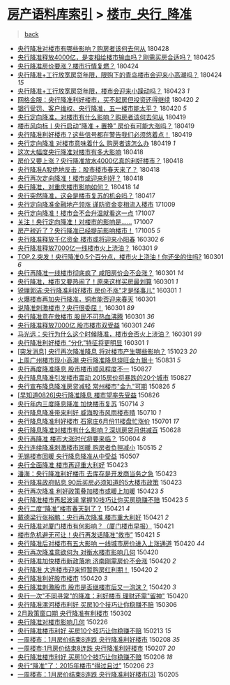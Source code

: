 [房产语料库索引](../../README.md)  > [楼市_央行_降准](楼市_央行_降准.md)
====
> [back](../README.md)

- [央行降准对楼市有哪些影响？购房者该何去何从](http://jkwz.applinzi.com/ittc/7097075124958397457.html#%E5%A4%AE%E8%A1%8C%E9%99%8D%E5%87%86%E5%AF%B9%E6%A5%BC%E5%B8%82%E6%9C%89%E5%93%AA%E4%BA%9B%E5%BD%B1%E5%93%8D%EF%BC%9F%E8%B4%AD%E6%88%BF%E8%80%85%E8%AF%A5%E4%BD%95%E5%8E%BB%E4%BD%95%E4%BB%8E) 180428  
- [央行降准释放4000亿，是变相给楼市输血吗？刚需买房合适吗？](http://jkwz.applinzi.com/ittc/7095908259561210887.html#%E5%A4%AE%E8%A1%8C%E9%99%8D%E5%87%86%E9%87%8A%E6%94%BE4000%E4%BA%BF%EF%BC%8C%E6%98%AF%E5%8F%98%E7%9B%B8%E7%BB%99%E6%A5%BC%E5%B8%82%E8%BE%93%E8%A1%80%E5%90%97%EF%BC%9F%E5%88%9A%E9%9C%80%E4%B9%B0%E6%88%BF%E5%90%88%E9%80%82%E5%90%97%EF%BC%9F) 180425  
- [央行降准房价要涨？楼市行情复燃？](http://jkwz.applinzi.com/ittc/7095600888653808651.html#%E5%A4%AE%E8%A1%8C%E9%99%8D%E5%87%86%E6%88%BF%E4%BB%B7%E8%A6%81%E6%B6%A8%EF%BC%9F%E6%A5%BC%E5%B8%82%E8%A1%8C%E6%83%85%E5%A4%8D%E7%87%83%EF%BC%9F) 180424  
- [央行降准+工行放宽房贷年限，限购下的青岛楼市会迎来小高潮吗？](http://jkwz.applinzi.com/ittc/7095593743065547786.html#%E5%A4%AE%E8%A1%8C%E9%99%8D%E5%87%86%2B%E5%B7%A5%E8%A1%8C%E6%94%BE%E5%AE%BD%E6%88%BF%E8%B4%B7%E5%B9%B4%E9%99%90%EF%BC%8C%E9%99%90%E8%B4%AD%E4%B8%8B%E7%9A%84%E9%9D%92%E5%B2%9B%E6%A5%BC%E5%B8%82%E4%BC%9A%E8%BF%8E%E6%9D%A5%E5%B0%8F%E9%AB%98%E6%BD%AE%E5%90%97%EF%BC%9F) 180424 *15* 
- [央行降准+工行放宽房贷年限，楼市会迎来小躁动吗？](http://jkwz.applinzi.com/ittc/7095225660534686731.html#%E5%A4%AE%E8%A1%8C%E9%99%8D%E5%87%86%2B%E5%B7%A5%E8%A1%8C%E6%94%BE%E5%AE%BD%E6%88%BF%E8%B4%B7%E5%B9%B4%E9%99%90%EF%BC%8C%E6%A5%BC%E5%B8%82%E4%BC%9A%E8%BF%8E%E6%9D%A5%E5%B0%8F%E8%BA%81%E5%8A%A8%E5%90%97%EF%BC%9F) 180423 *1* 
- [网格金服：央行降准利好楼市，买不起房但投资还得继续](http://jkwz.applinzi.com/ittc/7094085374198678535.html#%E7%BD%91%E6%A0%BC%E9%87%91%E6%9C%8D%EF%BC%9A%E5%A4%AE%E8%A1%8C%E9%99%8D%E5%87%86%E5%88%A9%E5%A5%BD%E6%A5%BC%E5%B8%82%EF%BC%8C%E4%B9%B0%E4%B8%8D%E8%B5%B7%E6%88%BF%E4%BD%86%E6%8A%95%E8%B5%84%E8%BF%98%E5%BE%97%E7%BB%A7%E7%BB%AD) 180420 *2* 
- [银行受罚、客户维权、央行降准，五一楼市能太平？](http://jkwz.applinzi.com/ittc/7093866547951174672.html#%E9%93%B6%E8%A1%8C%E5%8F%97%E7%BD%9A%E3%80%81%E5%AE%A2%E6%88%B7%E7%BB%B4%E6%9D%83%E3%80%81%E5%A4%AE%E8%A1%8C%E9%99%8D%E5%87%86%EF%BC%8C%E4%BA%94%E4%B8%80%E6%A5%BC%E5%B8%82%E8%83%BD%E5%A4%AA%E5%B9%B3%EF%BC%9F) 180420 *5* 
- [央行定向降准，对楼市有什么影响？购房者该何去何从](http://jkwz.applinzi.com/ittc/7093674200235770891.html#%E5%A4%AE%E8%A1%8C%E5%AE%9A%E5%90%91%E9%99%8D%E5%87%86%EF%BC%8C%E5%AF%B9%E6%A5%BC%E5%B8%82%E6%9C%89%E4%BB%80%E4%B9%88%E5%BD%B1%E5%93%8D%EF%BC%9F%E8%B4%AD%E6%88%BF%E8%80%85%E8%AF%A5%E4%BD%95%E5%8E%BB%E4%BD%95%E4%BB%8E) 180419  
- [楼市风向标丨央行启动“降准 + 置换” 房价有可能大涨吗？](http://jkwz.applinzi.com/ittc/7093636068744365062.html#%E6%A5%BC%E5%B8%82%E9%A3%8E%E5%90%91%E6%A0%87%E4%B8%A8%E5%A4%AE%E8%A1%8C%E5%90%AF%E5%8A%A8%E2%80%9C%E9%99%8D%E5%87%86+%2B+%E7%BD%AE%E6%8D%A2%E2%80%9D+%E6%88%BF%E4%BB%B7%E6%9C%89%E5%8F%AF%E8%83%BD%E5%A4%A7%E6%B6%A8%E5%90%97%EF%BC%9F) 180419  
- [央行降准利好楼市？这些信号都在警告我们必须悠着点！](http://jkwz.applinzi.com/ittc/7093620239973745671.html#%E5%A4%AE%E8%A1%8C%E9%99%8D%E5%87%86%E5%88%A9%E5%A5%BD%E6%A5%BC%E5%B8%82%EF%BC%9F%E8%BF%99%E4%BA%9B%E4%BF%A1%E5%8F%B7%E9%83%BD%E5%9C%A8%E8%AD%A6%E5%91%8A%E6%88%91%E4%BB%AC%E5%BF%85%E9%A1%BB%E6%82%A0%E7%9D%80%E7%82%B9%EF%BC%81) 180419  
- [央行定向降准 对楼市意味着什么 购房者该怎么办](http://jkwz.applinzi.com/ittc/7093591222939812871.html#%E5%A4%AE%E8%A1%8C%E5%AE%9A%E5%90%91%E9%99%8D%E5%87%86+%E5%AF%B9%E6%A5%BC%E5%B8%82%E6%84%8F%E5%91%B3%E7%9D%80%E4%BB%80%E4%B9%88+%E8%B4%AD%E6%88%BF%E8%80%85%E8%AF%A5%E6%80%8E%E4%B9%88%E5%8A%9E) 180419 *1* 
- [这次大幅度央行降准对楼市有多大影响](http://jkwz.applinzi.com/ittc/7093418198944973841.html#%E8%BF%99%E6%AC%A1%E5%A4%A7%E5%B9%85%E5%BA%A6%E5%A4%AE%E8%A1%8C%E9%99%8D%E5%87%86%E5%AF%B9%E6%A5%BC%E5%B8%82%E6%9C%89%E5%A4%9A%E5%A4%A7%E5%BD%B1%E5%93%8D) 180418  
- [房价又要上涨？央行降准放水4000亿真的利好楼市？](http://jkwz.applinzi.com/ittc/7093400211735184391.html#%E6%88%BF%E4%BB%B7%E5%8F%88%E8%A6%81%E4%B8%8A%E6%B6%A8%EF%BC%9F%E5%A4%AE%E8%A1%8C%E9%99%8D%E5%87%86%E6%94%BE%E6%B0%B44000%E4%BA%BF%E7%9C%9F%E7%9A%84%E5%88%A9%E5%A5%BD%E6%A5%BC%E5%B8%82%EF%BC%9F) 180418  
- [央行降准A股绝地反击：股市楼市春天来了？](http://jkwz.applinzi.com/ittc/7093376859872166923.html#%E5%A4%AE%E8%A1%8C%E9%99%8D%E5%87%86A%E8%82%A1%E7%BB%9D%E5%9C%B0%E5%8F%8D%E5%87%BB%EF%BC%9A%E8%82%A1%E5%B8%82%E6%A5%BC%E5%B8%82%E6%98%A5%E5%A4%A9%E6%9D%A5%E4%BA%86%EF%BC%9F) 180418  
- [央行再次定向降准！楼市或迎来利好？](http://jkwz.applinzi.com/ittc/7093371279178728458.html#%E5%A4%AE%E8%A1%8C%E5%86%8D%E6%AC%A1%E5%AE%9A%E5%90%91%E9%99%8D%E5%87%86%EF%BC%81%E6%A5%BC%E5%B8%82%E6%88%96%E8%BF%8E%E6%9D%A5%E5%88%A9%E5%A5%BD%EF%BC%9F) 180418  
- [央行降准，对重庆楼市影响如何？](http://jkwz.applinzi.com/ittc/7093357460188562439.html#%E5%A4%AE%E8%A1%8C%E9%99%8D%E5%87%86%EF%BC%8C%E5%AF%B9%E9%87%8D%E5%BA%86%E6%A5%BC%E5%B8%82%E5%BD%B1%E5%93%8D%E5%A6%82%E4%BD%95%EF%BC%9F) 180418 *14* 
- [央行突然降准，这会是楼市复苏的机会吗？](http://jkwz.applinzi.com/ittc/7093035819382342666.html#%E5%A4%AE%E8%A1%8C%E7%AA%81%E7%84%B6%E9%99%8D%E5%87%86%EF%BC%8C%E8%BF%99%E4%BC%9A%E6%98%AF%E6%A5%BC%E5%B8%82%E5%A4%8D%E8%8B%8F%E7%9A%84%E6%9C%BA%E4%BC%9A%E5%90%97%EF%BC%9F) 180417  
- [央行定向降准金融地产领涨 谨防资金变相流入楼市](http://jkwz.applinzi.com/ittc/7022485406296310801.html#%E5%A4%AE%E8%A1%8C%E5%AE%9A%E5%90%91%E9%99%8D%E5%87%86%E9%87%91%E8%9E%8D%E5%9C%B0%E4%BA%A7%E9%A2%86%E6%B6%A8+%E8%B0%A8%E9%98%B2%E8%B5%84%E9%87%91%E5%8F%98%E7%9B%B8%E6%B5%81%E5%85%A5%E6%A5%BC%E5%B8%82) 171009  
- [央行定向降准！楼市会不会升温就看这一点](http://jkwz.applinzi.com/ittc/7021733060993877009.html#%E5%A4%AE%E8%A1%8C%E5%AE%9A%E5%90%91%E9%99%8D%E5%87%86%EF%BC%81%E6%A5%BC%E5%B8%82%E4%BC%9A%E4%B8%8D%E4%BC%9A%E5%8D%87%E6%B8%A9%E5%B0%B1%E7%9C%8B%E8%BF%99%E4%B8%80%E7%82%B9) 171007  
- [关注！央行定向降准！对楼市的影响是……](http://jkwz.applinzi.com/ittc/7021709128609825809.html#%E5%85%B3%E6%B3%A8%EF%BC%81%E5%A4%AE%E8%A1%8C%E5%AE%9A%E5%90%91%E9%99%8D%E5%87%86%EF%BC%81%E5%AF%B9%E6%A5%BC%E5%B8%82%E7%9A%84%E5%BD%B1%E5%93%8D%E6%98%AF%E2%80%A6%E2%80%A6) 171007  
- [房产税近了？央行降准已经提前影响楼市！](http://jkwz.applinzi.com/ittc/7020864317820503056.html#%E6%88%BF%E4%BA%A7%E7%A8%8E%E8%BF%91%E4%BA%86%EF%BC%9F%E5%A4%AE%E8%A1%8C%E9%99%8D%E5%87%86%E5%B7%B2%E7%BB%8F%E6%8F%90%E5%89%8D%E5%BD%B1%E5%93%8D%E6%A5%BC%E5%B8%82%EF%BC%81) 171005 *5* 
- [央行降准释放千亿资金 楼市或将迎来小阳春](http://jkwz.applinzi.com/ittc/6804927107335455748.html#%E5%A4%AE%E8%A1%8C%E9%99%8D%E5%87%86%E9%87%8A%E6%94%BE%E5%8D%83%E4%BA%BF%E8%B5%84%E9%87%91+%E6%A5%BC%E5%B8%82%E6%88%96%E5%B0%86%E8%BF%8E%E6%9D%A5%E5%B0%8F%E9%98%B3%E6%98%A5) 160302 *6* 
- [央行降准释放7000亿一线楼市火上浇油？](http://jkwz.applinzi.com/ittc/6804696723742000133.html#%E5%A4%AE%E8%A1%8C%E9%99%8D%E5%87%86%E9%87%8A%E6%94%BE7000%E4%BA%BF%E4%B8%80%E7%BA%BF%E6%A5%BC%E5%B8%82%E7%81%AB%E4%B8%8A%E6%B5%87%E6%B2%B9%EF%BC%9F) 160301 *9* 
- [TOP.2.突发！央行降准0.5个百分点，楼市火上浇油！你还坐的住吗?](http://jkwz.applinzi.com/ittc/6804666900437009412.html#TOP.2.%E7%AA%81%E5%8F%91%EF%BC%81%E5%A4%AE%E8%A1%8C%E9%99%8D%E5%87%860.5%E4%B8%AA%E7%99%BE%E5%88%86%E7%82%B9%EF%BC%8C%E6%A5%BC%E5%B8%82%E7%81%AB%E4%B8%8A%E6%B5%87%E6%B2%B9%EF%BC%81%E4%BD%A0%E8%BF%98%E5%9D%90%E7%9A%84%E4%BD%8F%E5%90%97%3F) 160301 *6* 
- [央行再降准一线楼市彻底疯了 咸阳房价会不会涨？](http://jkwz.applinzi.com/ittc/6804595228224783365.html#%E5%A4%AE%E8%A1%8C%E5%86%8D%E9%99%8D%E5%87%86%E4%B8%80%E7%BA%BF%E6%A5%BC%E5%B8%82%E5%BD%BB%E5%BA%95%E7%96%AF%E4%BA%86+%E5%92%B8%E9%98%B3%E6%88%BF%E4%BB%B7%E4%BC%9A%E4%B8%8D%E4%BC%9A%E6%B6%A8%EF%BC%9F) 160301 *14* 
- [央行降准，楼市又要热闹了！原来这样买房最划算](http://jkwz.applinzi.com/ittc/6804581521981703173.html#%E5%A4%AE%E8%A1%8C%E9%99%8D%E5%87%86%EF%BC%8C%E6%A5%BC%E5%B8%82%E5%8F%88%E8%A6%81%E7%83%AD%E9%97%B9%E4%BA%86%EF%BC%81%E5%8E%9F%E6%9D%A5%E8%BF%99%E6%A0%B7%E4%B9%B0%E6%88%BF%E6%9C%80%E5%88%92%E7%AE%97) 160301 *1* 
- [锐理郭洁:央行降准利好楼市 房价不涨&quot;才是怪事儿&quot;](http://jkwz.applinzi.com/ittc/6804567162299614212.html#%E9%94%90%E7%90%86%E9%83%AD%E6%B4%81%3A%E5%A4%AE%E8%A1%8C%E9%99%8D%E5%87%86%E5%88%A9%E5%A5%BD%E6%A5%BC%E5%B8%82+%E6%88%BF%E4%BB%B7%E4%B8%8D%E6%B6%A8%26quot%3B%E6%89%8D%E6%98%AF%E6%80%AA%E4%BA%8B%E5%84%BF%26quot%3B) 160301 *1* 
- [火爆楼市再加央行降准，铜市能否迎来春天](http://jkwz.applinzi.com/ittc/6804547217952080900.html#%E7%81%AB%E7%88%86%E6%A5%BC%E5%B8%82%E5%86%8D%E5%8A%A0%E5%A4%AE%E8%A1%8C%E9%99%8D%E5%87%86%EF%BC%8C%E9%93%9C%E5%B8%82%E8%83%BD%E5%90%A6%E8%BF%8E%E6%9D%A5%E6%98%A5%E5%A4%A9) 160301  
- [说降准刺激楼市？央行很委屈！](http://jkwz.applinzi.com/ittc/6804530030851916804.html#%E8%AF%B4%E9%99%8D%E5%87%86%E5%88%BA%E6%BF%80%E6%A5%BC%E5%B8%82%EF%BC%9F%E5%A4%AE%E8%A1%8C%E5%BE%88%E5%A7%94%E5%B1%88%EF%BC%81) 160301 *89* 
- [央行降准意在救楼市 股民不可热血沸腾](http://jkwz.applinzi.com/ittc/6804521432365138948.html#%E5%A4%AE%E8%A1%8C%E9%99%8D%E5%87%86%E6%84%8F%E5%9C%A8%E6%95%91%E6%A5%BC%E5%B8%82+%E8%82%A1%E6%B0%91%E4%B8%8D%E5%8F%AF%E7%83%AD%E8%A1%80%E6%B2%B8%E8%85%BE) 160301 *36* 
- [央行降准释放7000亿 股市楼市双受益](http://jkwz.applinzi.com/ittc/6804420228733731844.html#%E5%A4%AE%E8%A1%8C%E9%99%8D%E5%87%86%E9%87%8A%E6%94%BE7000%E4%BA%BF+%E8%82%A1%E5%B8%82%E6%A5%BC%E5%B8%82%E5%8F%8C%E5%8F%97%E7%9B%8A) 160301 *246* 
- [马光远：央行为什么这个时候降准，楼市会否火上浇油？](http://jkwz.applinzi.com/ittc/6804504537138201604.html#%E9%A9%AC%E5%85%89%E8%BF%9C%EF%BC%9A%E5%A4%AE%E8%A1%8C%E4%B8%BA%E4%BB%80%E4%B9%88%E8%BF%99%E4%B8%AA%E6%97%B6%E5%80%99%E9%99%8D%E5%87%86%EF%BC%8C%E6%A5%BC%E5%B8%82%E4%BC%9A%E5%90%A6%E7%81%AB%E4%B8%8A%E6%B5%87%E6%B2%B9%EF%BC%9F) 160301 *99* 
- [央行降准利好楼市 “分化”特征将更明显](http://jkwz.applinzi.com/ittc/6804490286864532484.html#%E5%A4%AE%E8%A1%8C%E9%99%8D%E5%87%86%E5%88%A9%E5%A5%BD%E6%A5%BC%E5%B8%82+%E2%80%9C%E5%88%86%E5%8C%96%E2%80%9D%E7%89%B9%E5%BE%81%E5%B0%86%E6%9B%B4%E6%98%8E%E6%98%BE) 160301 *1* 
- [[突发消息] 央行再次降准降息  将对楼市产生哪些影响？](http://jkwz.applinzi.com/ittc/6756491192130012165.html#%5B%E7%AA%81%E5%8F%91%E6%B6%88%E6%81%AF%5D+%E5%A4%AE%E8%A1%8C%E5%86%8D%E6%AC%A1%E9%99%8D%E5%87%86%E9%99%8D%E6%81%AF++%E5%B0%86%E5%AF%B9%E6%A5%BC%E5%B8%82%E4%BA%A7%E7%94%9F%E5%93%AA%E4%BA%9B%E5%BD%B1%E5%93%8D%EF%BC%9F) 151023 *20* 
- [上周广州楼市现小高潮 央行降准降息烧旺金九银十](http://jkwz.applinzi.com/ittc/6736732328229716996.html#%E4%B8%8A%E5%91%A8%E5%B9%BF%E5%B7%9E%E6%A5%BC%E5%B8%82%E7%8E%B0%E5%B0%8F%E9%AB%98%E6%BD%AE+%E5%A4%AE%E8%A1%8C%E9%99%8D%E5%87%86%E9%99%8D%E6%81%AF%E7%83%A7%E6%97%BA%E9%87%91%E4%B9%9D%E9%93%B6%E5%8D%81) 150831 *5* 
- [央行再度降准降息 股市楼市顺风程度不一](http://jkwz.applinzi.com/ittc/6735067989746566148.html#%E5%A4%AE%E8%A1%8C%E5%86%8D%E5%BA%A6%E9%99%8D%E5%87%86%E9%99%8D%E6%81%AF+%E8%82%A1%E5%B8%82%E6%A5%BC%E5%B8%82%E9%A1%BA%E9%A3%8E%E7%A8%8B%E5%BA%A6%E4%B8%8D%E4%B8%80) 150827  
- [央行降息降准引发楼市震动 2015房价将暴跌的20个城市](http://jkwz.applinzi.com/ittc/6735013091475719173.html#%E5%A4%AE%E8%A1%8C%E9%99%8D%E6%81%AF%E9%99%8D%E5%87%86%E5%BC%95%E5%8F%91%E6%A5%BC%E5%B8%82%E9%9C%87%E5%8A%A8+2015%E6%88%BF%E4%BB%B7%E5%B0%86%E6%9A%B4%E8%B7%8C%E7%9A%8420%E4%B8%AA%E5%9F%8E%E5%B8%82) 150827  
- [央行宣布降息降准房贷减轻 常州楼市&quot;金九&quot;可期](http://jkwz.applinzi.com/ittc/6734769820232958980.html#%E5%A4%AE%E8%A1%8C%E5%AE%A3%E5%B8%83%E9%99%8D%E6%81%AF%E9%99%8D%E5%87%86%E6%88%BF%E8%B4%B7%E5%87%8F%E8%BD%BB+%E5%B8%B8%E5%B7%9E%E6%A5%BC%E5%B8%82%26quot%3B%E9%87%91%E4%B9%9D%26quot%3B%E5%8F%AF%E6%9C%9F) 150826 *5* 
- [[早知道0826]央行降准降息 楼市望率先受益](http://jkwz.applinzi.com/ittc/6734767921857020932.html#%5B%E6%97%A9%E7%9F%A5%E9%81%930826%5D%E5%A4%AE%E8%A1%8C%E9%99%8D%E5%87%86%E9%99%8D%E6%81%AF+%E6%A5%BC%E5%B8%82%E6%9C%9B%E7%8E%87%E5%85%88%E5%8F%97%E7%9B%8A) 150826  
- [央行年内三度降息降准 加快楼市复苏](http://jkwz.applinzi.com/ittc/547650614964157136.html#%E5%A4%AE%E8%A1%8C%E5%B9%B4%E5%86%85%E4%B8%89%E5%BA%A6%E9%99%8D%E6%81%AF%E9%99%8D%E5%87%86+%E5%8A%A0%E5%BF%AB%E6%A5%BC%E5%B8%82%E5%A4%8D%E8%8B%8F) 150714 *3* 
- [央行降息降准带来利好 威海股市风雨楼市晴](http://jkwz.applinzi.com/ittc/547650614971894806.html#%E5%A4%AE%E8%A1%8C%E9%99%8D%E6%81%AF%E9%99%8D%E5%87%86%E5%B8%A6%E6%9D%A5%E5%88%A9%E5%A5%BD+%E5%A8%81%E6%B5%B7%E8%82%A1%E5%B8%82%E9%A3%8E%E9%9B%A8%E6%A5%BC%E5%B8%82%E6%99%B4) 150710 *1* 
- [央行降息降准利好楼市 石家庄6月份11楼盘忙涨价](http://jkwz.applinzi.com/ittc/547650611416019784.html#%E5%A4%AE%E8%A1%8C%E9%99%8D%E6%81%AF%E9%99%8D%E5%87%86%E5%88%A9%E5%A5%BD%E6%A5%BC%E5%B8%82+%E7%9F%B3%E5%AE%B6%E5%BA%846%E6%9C%88%E4%BB%BD11%E6%A5%BC%E7%9B%98%E5%BF%99%E6%B6%A8%E4%BB%B7) 150701 *17* 
- [央行降息降准对楼市有什么影响？深圳房贷月供减百](http://jkwz.applinzi.com/ittc/547650611424558189.html#%E5%A4%AE%E8%A1%8C%E9%99%8D%E6%81%AF%E9%99%8D%E5%87%86%E5%AF%B9%E6%A5%BC%E5%B8%82%E6%9C%89%E4%BB%80%E4%B9%88%E5%BD%B1%E5%93%8D%EF%BC%9F%E6%B7%B1%E5%9C%B3%E6%88%BF%E8%B4%B7%E6%9C%88%E4%BE%9B%E5%87%8F%E7%99%BE) 150628  
- [央行再降准 楼市大涨时代将要来临？](http://jkwz.applinzi.com/ittc/547650611418290245.html#%E5%A4%AE%E8%A1%8C%E5%86%8D%E9%99%8D%E5%87%86+%E6%A5%BC%E5%B8%82%E5%A4%A7%E6%B6%A8%E6%97%B6%E4%BB%A3%E5%B0%86%E8%A6%81%E6%9D%A5%E4%B8%B4%EF%BC%9F) 150604 *8* 
- [央行连续降准刺激楼市回暖 购房者负担减小](http://jkwz.applinzi.com/ittc/547650611414661205.html#%E5%A4%AE%E8%A1%8C%E8%BF%9E%E7%BB%AD%E9%99%8D%E5%87%86%E5%88%BA%E6%BF%80%E6%A5%BC%E5%B8%82%E5%9B%9E%E6%9A%96+%E8%B4%AD%E6%88%BF%E8%80%85%E8%B4%9F%E6%8B%85%E5%87%8F%E5%B0%8F) 150515 *2* 
- [无锡楼市回暖 央行降息降准从中受益](http://jkwz.applinzi.com/ittc/547650611408444410.html#%E6%97%A0%E9%94%A1%E6%A5%BC%E5%B8%82%E5%9B%9E%E6%9A%96+%E5%A4%AE%E8%A1%8C%E9%99%8D%E6%81%AF%E9%99%8D%E5%87%86%E4%BB%8E%E4%B8%AD%E5%8F%97%E7%9B%8A) 150507  
- [央行全面降准 楼市再迎重大利好](http://jkwz.applinzi.com/ittc/547650611409502859.html#%E5%A4%AE%E8%A1%8C%E5%85%A8%E9%9D%A2%E9%99%8D%E5%87%86+%E6%A5%BC%E5%B8%82%E5%86%8D%E8%BF%8E%E9%87%8D%E5%A4%A7%E5%88%A9%E5%A5%BD) 150423  
- [潘海：央行降准利好楼市 去库存是开发商当务之急](http://jkwz.applinzi.com/ittc/547650611407431257.html#%E6%BD%98%E6%B5%B7%EF%BC%9A%E5%A4%AE%E8%A1%8C%E9%99%8D%E5%87%86%E5%88%A9%E5%A5%BD%E6%A5%BC%E5%B8%82+%E5%8E%BB%E5%BA%93%E5%AD%98%E6%98%AF%E5%BC%80%E5%8F%91%E5%95%86%E5%BD%93%E5%8A%A1%E4%B9%8B%E6%80%A5) 150423  
- [央行降准政府贴息 90后买房必须知道的5大楼市政策](http://jkwz.applinzi.com/ittc/547650611406217315.html#%E5%A4%AE%E8%A1%8C%E9%99%8D%E5%87%86%E6%94%BF%E5%BA%9C%E8%B4%B4%E6%81%AF+90%E5%90%8E%E4%B9%B0%E6%88%BF%E5%BF%85%E9%A1%BB%E7%9F%A5%E9%81%93%E7%9A%845%E5%A4%A7%E6%A5%BC%E5%B8%82%E6%94%BF%E7%AD%96) 150423  
- [央行再次降准 利好政策叠加楼市或暖上加暖](http://jkwz.applinzi.com/ittc/547650611409309098.html#%E5%A4%AE%E8%A1%8C%E5%86%8D%E6%AC%A1%E9%99%8D%E5%87%86+%E5%88%A9%E5%A5%BD%E6%94%BF%E7%AD%96%E5%8F%A0%E5%8A%A0%E6%A5%BC%E5%B8%82%E6%88%96%E6%9A%96%E4%B8%8A%E5%8A%A0%E6%9A%96) 150423 *5* 
- [央行降准楼市再起波澜 掌握10技巧让你买房稳赚不赔](http://jkwz.applinzi.com/ittc/547650611409308109.html#%E5%A4%AE%E8%A1%8C%E9%99%8D%E5%87%86%E6%A5%BC%E5%B8%82%E5%86%8D%E8%B5%B7%E6%B3%A2%E6%BE%9C+%E6%8E%8C%E6%8F%A110%E6%8A%80%E5%B7%A7%E8%AE%A9%E4%BD%A0%E4%B9%B0%E6%88%BF%E7%A8%B3%E8%B5%9A%E4%B8%8D%E8%B5%94) 150423 *5* 
- [央行二度“降准”楼市春天到了？](http://jkwz.applinzi.com/ittc/547650611408119057.html#%E5%A4%AE%E8%A1%8C%E4%BA%8C%E5%BA%A6%E2%80%9C%E9%99%8D%E5%87%86%E2%80%9D%E6%A5%BC%E5%B8%82%E6%98%A5%E5%A4%A9%E5%88%B0%E4%BA%86%EF%BC%9F) 150421 *4* 
- [戴德梁行张裕鹏：央行再次降准 楼市重大利好](http://jkwz.applinzi.com/ittc/547650611408107939.html#%E6%88%B4%E5%BE%B7%E6%A2%81%E8%A1%8C%E5%BC%A0%E8%A3%95%E9%B9%8F%EF%BC%9A%E5%A4%AE%E8%A1%8C%E5%86%8D%E6%AC%A1%E9%99%8D%E5%87%86+%E6%A5%BC%E5%B8%82%E9%87%8D%E5%A4%A7%E5%88%A9%E5%A5%BD) 150421 *2* 
- [央行降准对厦门楼市有何影响？（厦门楼市早报）](http://jkwz.applinzi.com/ittc/547650611406797393.html#%E5%A4%AE%E8%A1%8C%E9%99%8D%E5%87%86%E5%AF%B9%E5%8E%A6%E9%97%A8%E6%A5%BC%E5%B8%82%E6%9C%89%E4%BD%95%E5%BD%B1%E5%93%8D%EF%BC%9F%EF%BC%88%E5%8E%A6%E9%97%A8%E6%A5%BC%E5%B8%82%E6%97%A9%E6%8A%A5%EF%BC%89) 150421  
- [楼市危机避无可让！央行再发话降准“救市”](http://jkwz.applinzi.com/ittc/547650611405956454.html#%E6%A5%BC%E5%B8%82%E5%8D%B1%E6%9C%BA%E9%81%BF%E6%97%A0%E5%8F%AF%E8%AE%A9%EF%BC%81%E5%A4%AE%E8%A1%8C%E5%86%8D%E5%8F%91%E8%AF%9D%E9%99%8D%E5%87%86%E2%80%9C%E6%95%91%E5%B8%82%E2%80%9D) 150421 *5* 
- [央行降准后对楼市有五大影响 一线城市房价进入上涨通道](http://jkwz.applinzi.com/ittc/547650611403519792.html#%E5%A4%AE%E8%A1%8C%E9%99%8D%E5%87%86%E5%90%8E%E5%AF%B9%E6%A5%BC%E5%B8%82%E6%9C%89%E4%BA%94%E5%A4%A7%E5%BD%B1%E5%93%8D+%E4%B8%80%E7%BA%BF%E5%9F%8E%E5%B8%82%E6%88%BF%E4%BB%B7%E8%BF%9B%E5%85%A5%E4%B8%8A%E6%B6%A8%E9%80%9A%E9%81%93) 150420 *44* 
- [央行再次降准意欲何为 对衡水楼市影响几何](http://jkwz.applinzi.com/ittc/547650611405514340.html#%E5%A4%AE%E8%A1%8C%E5%86%8D%E6%AC%A1%E9%99%8D%E5%87%86%E6%84%8F%E6%AC%B2%E4%BD%95%E4%B8%BA+%E5%AF%B9%E8%A1%A1%E6%B0%B4%E6%A5%BC%E5%B8%82%E5%BD%B1%E5%93%8D%E5%87%A0%E4%BD%95) 150420  
- [央行降准加快楼市新政落地 济南刚需房价不会涨](http://jkwz.applinzi.com/ittc/547650611406001086.html#%E5%A4%AE%E8%A1%8C%E9%99%8D%E5%87%86%E5%8A%A0%E5%BF%AB%E6%A5%BC%E5%B8%82%E6%96%B0%E6%94%BF%E8%90%BD%E5%9C%B0+%E6%B5%8E%E5%8D%97%E5%88%9A%E9%9C%80%E6%88%BF%E4%BB%B7%E4%B8%8D%E4%BC%9A%E6%B6%A8) 150420 *2* 
- [央行降准 大连楼市迎来短暂购房红利期！](http://jkwz.applinzi.com/ittc/547650611403895136.html#%E5%A4%AE%E8%A1%8C%E9%99%8D%E5%87%86+%E5%A4%A7%E8%BF%9E%E6%A5%BC%E5%B8%82%E8%BF%8E%E6%9D%A5%E7%9F%AD%E6%9A%82%E8%B4%AD%E6%88%BF%E7%BA%A2%E5%88%A9%E6%9C%9F%EF%BC%81) 150420 *2* 
- [央行降准利好股市楼市](http://jkwz.applinzi.com/ittc/547650611407666009.html#%E5%A4%AE%E8%A1%8C%E9%99%8D%E5%87%86%E5%88%A9%E5%A5%BD%E8%82%A1%E5%B8%82%E6%A5%BC%E5%B8%82) 150420 *3* 
- [央行降准刺激股市 股市是否继楼市后又一泡沫？](http://jkwz.applinzi.com/ittc/547650611407824907.html#%E5%A4%AE%E8%A1%8C%E9%99%8D%E5%87%86%E5%88%BA%E6%BF%80%E8%82%A1%E5%B8%82+%E8%82%A1%E5%B8%82%E6%98%AF%E5%90%A6%E7%BB%A7%E6%A5%BC%E5%B8%82%E5%90%8E%E5%8F%88%E4%B8%80%E6%B3%A1%E6%B2%AB%EF%BC%9F) 150420 *3* 
- [央行一次&quot;不同寻常&quot;的降准：利好楼市 理财还需&quot;留神&quot;](http://jkwz.applinzi.com/ittc/547650611406768355.html#%E5%A4%AE%E8%A1%8C%E4%B8%80%E6%AC%A1%26quot%3B%E4%B8%8D%E5%90%8C%E5%AF%BB%E5%B8%B8%26quot%3B%E7%9A%84%E9%99%8D%E5%87%86%EF%BC%9A%E5%88%A9%E5%A5%BD%E6%A5%BC%E5%B8%82+%E7%90%86%E8%B4%A2%E8%BF%98%E9%9C%80%26quot%3B%E7%95%99%E7%A5%9E%26quot%3B) 150420  
- [央行降准漯河楼市利好 买房10个技巧让你稳赚不赔](http://jkwz.applinzi.com/ittc/547650611394694952.html#%E5%A4%AE%E8%A1%8C%E9%99%8D%E5%87%86%E6%BC%AF%E6%B2%B3%E6%A5%BC%E5%B8%82%E5%88%A9%E5%A5%BD+%E4%B9%B0%E6%88%BF10%E4%B8%AA%E6%8A%80%E5%B7%A7%E8%AE%A9%E4%BD%A0%E7%A8%B3%E8%B5%9A%E4%B8%8D%E8%B5%94) 150306  
- [2月政策窗口期 央行降准有利楼市](http://jkwz.applinzi.com/ittc/547650611393733822.html#2%E6%9C%88%E6%94%BF%E7%AD%96%E7%AA%97%E5%8F%A3%E6%9C%9F+%E5%A4%AE%E8%A1%8C%E9%99%8D%E5%87%86%E6%9C%89%E5%88%A9%E6%A5%BC%E5%B8%82) 150302  
- [央行降准对楼市影响几何](http://jkwz.applinzi.com/ittc/547650611392875709.html#%E5%A4%AE%E8%A1%8C%E9%99%8D%E5%87%86%E5%AF%B9%E6%A5%BC%E5%B8%82%E5%BD%B1%E5%93%8D%E5%87%A0%E4%BD%95) 150226  
- [央行降准楼市利好 买房10个技巧让你稳赚不赔](http://jkwz.applinzi.com/ittc/547650611391401139.html#%E5%A4%AE%E8%A1%8C%E9%99%8D%E5%87%86%E6%A5%BC%E5%B8%82%E5%88%A9%E5%A5%BD+%E4%B9%B0%E6%88%BF10%E4%B8%AA%E6%8A%80%E5%B7%A7%E8%AE%A9%E4%BD%A0%E7%A8%B3%E8%B5%9A%E4%B8%8D%E8%B5%94) 150213 *15* 
- [一周楼市：1月房价结束8连跌 央行降准利好楼市](http://jkwz.applinzi.com/ittc/547650611392919564.html#%E4%B8%80%E5%91%A8%E6%A5%BC%E5%B8%82%EF%BC%9A1%E6%9C%88%E6%88%BF%E4%BB%B7%E7%BB%93%E6%9D%9F8%E8%BF%9E%E8%B7%8C+%E5%A4%AE%E8%A1%8C%E9%99%8D%E5%87%86%E5%88%A9%E5%A5%BD%E6%A5%BC%E5%B8%82) 150208 *35* 
- [一周楼市:1月房价结束8连跌 央行降准利好楼市](http://jkwz.applinzi.com/ittc/547650611388931047.html#%E4%B8%80%E5%91%A8%E6%A5%BC%E5%B8%82%3A1%E6%9C%88%E6%88%BF%E4%BB%B7%E7%BB%93%E6%9D%9F8%E8%BF%9E%E8%B7%8C+%E5%A4%AE%E8%A1%8C%E9%99%8D%E5%87%86%E5%88%A9%E5%A5%BD%E6%A5%BC%E5%B8%82) 150207 *20* 
- [央行降准楼市利好 买房10个技巧让你稳赚不赔](http://jkwz.applinzi.com/ittc/547650611389508376.html#%E5%A4%AE%E8%A1%8C%E9%99%8D%E5%87%86%E6%A5%BC%E5%B8%82%E5%88%A9%E5%A5%BD+%E4%B9%B0%E6%88%BF10%E4%B8%AA%E6%8A%80%E5%B7%A7%E8%AE%A9%E4%BD%A0%E7%A8%B3%E8%B5%9A%E4%B8%8D%E8%B5%94) 150206 *18* 
- [央行“降准”了：2015年楼市“得过且过”](http://jkwz.applinzi.com/ittc/547650611390253445.html#%E5%A4%AE%E8%A1%8C%E2%80%9C%E9%99%8D%E5%87%86%E2%80%9D%E4%BA%86%EF%BC%9A2015%E5%B9%B4%E6%A5%BC%E5%B8%82%E2%80%9C%E5%BE%97%E8%BF%87%E4%B8%94%E8%BF%87%E2%80%9D) 150206 *23* 
- [一周楼市：1月房价结束8连跌 央行降准利好楼市(3)](http://jkwz.applinzi.com/ittc/547650611388941150.html#%E4%B8%80%E5%91%A8%E6%A5%BC%E5%B8%82%EF%BC%9A1%E6%9C%88%E6%88%BF%E4%BB%B7%E7%BB%93%E6%9D%9F8%E8%BF%9E%E8%B7%8C+%E5%A4%AE%E8%A1%8C%E9%99%8D%E5%87%86%E5%88%A9%E5%A5%BD%E6%A5%BC%E5%B8%82%283%29) 150205  
